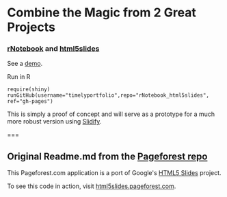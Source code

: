 # Combine the Magic from 2 Great Projects
### [rNotebook](http://ramnathv.github.io/rCharts) and [html5slides](html5slides.pageforest.com)

See a [demo](http://timelyportfolio.github.io/rNotebook_html5slides).

Run in R
```
require(shiny)
runGitHub(username="timelyportfolio",repo="rNotebook_html5slides", ref="gh-pages")
```

This is simply a proof of concept and will serve as a prototype for a much more robust version using [Slidify](http://slidify.org).

===

## Original Readme.md from the [Pageforest repo](https://github.com/Bobby-Seidensticker/html5slides)
This Pageforest.com application is a port of Google's [HTML5 Slides] project.


To see this code in action, visit [html5slides.pageforest.com].

  [HTML5 Slides]: http://code.google.com/p/html5slides/
  [html5slides.pageforest.com]: http://html5slides.pageforest.com